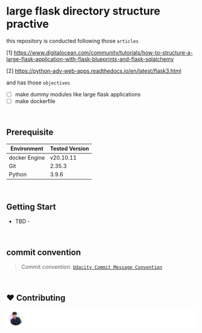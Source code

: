 # large flask directory structure practive

this repository is conducted following those `articles`

[1] https://www.digitalocean.com/community/tutorials/how-to-structure-a-large-flask-application-with-flask-blueprints-and-flask-sqlalchemy

[2] https://python-adv-web-apps.readthedocs.io/en/latest/flask3.html

and has those `objectives`

- [ ] make dummy modules like large flask applications
- [ ] make dockerfile

<br>

## Prerequisite

| Environment   | Tested Version |
| ------------- | -------------- |
| docker Engine | v20.10.11      |
| Git           | 2.35.3         |
| Python        | 3.9.6          |

<br>

## Getting Start

- TBD -

<br>

## commit convention

> Commit convention: [`Udacity Commit Message Convention`](https://udacity.github.io/git-styleguide/)

<br>

## ❤️ Contributing

[![](/CONTRIBUTORS.svg)](https://github.com/PresentJay/large-flask-directory-structure-practice/graphs/contributors)
